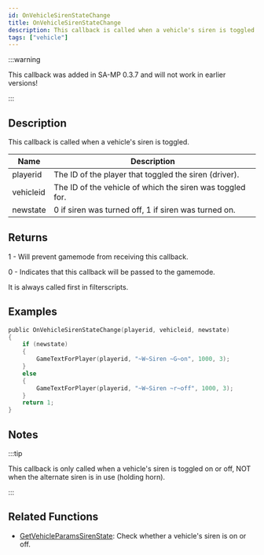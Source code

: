 ```yaml
---
id: OnVehicleSirenStateChange
title: OnVehicleSirenStateChange
description: This callback is called when a vehicle's siren is toggled.
tags: ["vehicle"]
---
```


:::warning

This callback was added in SA-MP 0.3.7 and will not work in earlier versions!

:::

## Description

This callback is called when a vehicle's siren is toggled.

| Name      | Description                                               |
| --------- | --------------------------------------------------------- |
| playerid  | The ID of the player that toggled the siren (driver).     |
| vehicleid | The ID of the vehicle of which the siren was toggled for. |
| newstate  | 0 if siren was turned off, 1 if siren was turned on.      |

## Returns

1 - Will prevent gamemode from receiving this callback.

0 - Indicates that this callback will be passed to the gamemode.

It is always called first in filterscripts.

## Examples

```c
public OnVehicleSirenStateChange(playerid, vehicleid, newstate)
{
    if (newstate)
    {
        GameTextForPlayer(playerid, "~W~Siren ~G~on", 1000, 3);
    }
    else
    {
        GameTextForPlayer(playerid, "~W~Siren ~r~off", 1000, 3);
    }
    return 1;
}
```

## Notes

:::tip

This callback is only called when a vehicle's siren is toggled on or off, NOT when the alternate siren is in use (holding horn).

:::

## Related Functions

- [GetVehicleParamsSirenState](../functions/GetVehicleParamsSirenState.md): Check whether a vehicle's siren is on or off.
